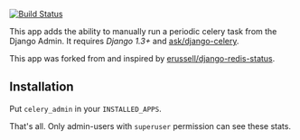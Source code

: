 [![Build Status](https://codebuild.us-east-1.amazonaws.com/badges?uuid=eyJlbmNyeXB0ZWREYXRhIjoiSHhWQTd1eDdQNzNscDhLTFg0RXB3RjRzbnl4Y282dDR5MXFYTlExdVl2Yng3UGt4cmRqZUg5UUpKZVplcmp6cVYzdGw5WVhVNUd3OCtmRUpmeUxSTFhBPSIsIml2UGFyYW1ldGVyU3BlYyI6IlBhMVBnTUpmR3o4c1hVd1QiLCJtYXRlcmlhbFNldFNlcmlhbCI6MX0%3D&branch=master)](https://console.aws.amazon.com/codebuild/home?region=us-east-1#/projects/django-celery-admin-ext/view)

This app adds the ability to manually run a periodic celery task from the Django Admin.  It requires *Django 1.3+* and
[ask/django-celery](http://github.com/ask/django-celery).

This app was forked from and inspired by [erussell/django-redis-status](http://github.com/erussell/django-redis-status).


Installation
---------

Put ``celery_admin`` in your ``INSTALLED_APPS``.

That's all. Only admin-users with ``superuser`` permission can see these stats.
